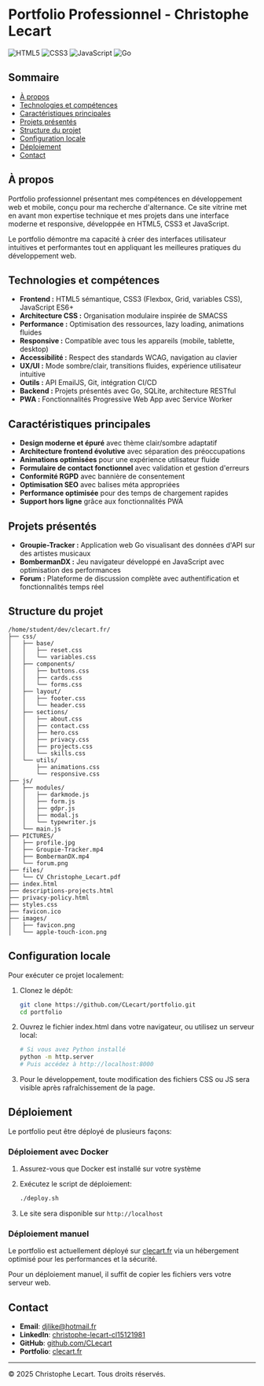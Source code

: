 # Portfolio Professionnel - Christophe Lecart

![HTML5](https://img.shields.io/badge/HTML5-E34F26?style=flat-square&logo=html5&logoColor=white)
![CSS3](https://img.shields.io/badge/CSS3-1572B6?style=flat-square&logo=css3&logoColor=white)
![JavaScript](https://img.shields.io/badge/JavaScript-F7DF1E?style=flat-square&logo=javascript&logoColor=black)
![Go](https://img.shields.io/badge/Go-00ADD8?style=flat-square&logo=go&logoColor=white)

## Sommaire

- [À propos](#à-propos)
- [Technologies et compétences](#technologies-et-compétences)
- [Caractéristiques principales](#caractéristiques-principales)
- [Projets présentés](#projets-présentés)
- [Structure du projet](#structure-du-projet)
- [Configuration locale](#configuration-locale)
- [Déploiement](#déploiement)
- [Contact](#contact)

## À propos

Portfolio professionnel présentant mes compétences en développement web et mobile, conçu pour ma recherche d'alternance. Ce site vitrine met en avant mon expertise technique et mes projets dans une interface moderne et responsive, développée en HTML5, CSS3 et JavaScript.

Le portfolio démontre ma capacité à créer des interfaces utilisateur intuitives et performantes tout en appliquant les meilleures pratiques du développement web.

## Technologies et compétences

- **Frontend :** HTML5 sémantique, CSS3 (Flexbox, Grid, variables CSS), JavaScript ES6+
- **Architecture CSS :** Organisation modulaire inspirée de SMACSS
- **Performance :** Optimisation des ressources, lazy loading, animations fluides
- **Responsive :** Compatible avec tous les appareils (mobile, tablette, desktop)
- **Accessibilité :** Respect des standards WCAG, navigation au clavier
- **UX/UI :** Mode sombre/clair, transitions fluides, expérience utilisateur intuitive
- **Outils :** API EmailJS, Git, intégration CI/CD
- **Backend :** Projets présentés avec Go, SQLite, architecture RESTful
- **PWA :** Fonctionnalités Progressive Web App avec Service Worker

## Caractéristiques principales

- **Design moderne et épuré** avec thème clair/sombre adaptatif
- **Architecture frontend évolutive** avec séparation des préoccupations
- **Animations optimisées** pour une expérience utilisateur fluide
- **Formulaire de contact fonctionnel** avec validation et gestion d'erreurs
- **Conformité RGPD** avec bannière de consentement
- **Optimisation SEO** avec balises méta appropriées
- **Performance optimisée** pour des temps de chargement rapides
- **Support hors ligne** grâce aux fonctionnalités PWA

## Projets présentés

- **Groupie-Tracker :** Application web Go visualisant des données d'API sur des artistes musicaux
- **BombermanDX :** Jeu navigateur développé en JavaScript avec optimisation des performances
- **Forum :** Plateforme de discussion complète avec authentification et fonctionnalités temps réel

## Structure du projet

```
/home/student/dev/clecart.fr/
├── css/
│   ├── base/
│   │   ├── reset.css
│   │   └── variables.css
│   ├── components/
│   │   ├── buttons.css
│   │   ├── cards.css
│   │   └── forms.css
│   ├── layout/
│   │   ├── footer.css
│   │   └── header.css
│   ├── sections/
│   │   ├── about.css
│   │   ├── contact.css
│   │   ├── hero.css
│   │   ├── privacy.css
│   │   ├── projects.css
│   │   └── skills.css
│   └── utils/
│       ├── animations.css
│       └── responsive.css
├── js/
│   ├── modules/
│   │   ├── darkmode.js
│   │   ├── form.js
│   │   ├── gdpr.js
│   │   ├── modal.js
│   │   └── typewriter.js
│   └── main.js
├── PICTURES/
│   ├── profile.jpg
│   ├── Groupie-Tracker.mp4
│   ├── BombermanDX.mp4
│   └── forum.png
├── files/
│   └── CV_Christophe_Lecart.pdf
├── index.html
├── descriptions-projects.html
├── privacy-policy.html
├── styles.css
├── favicon.ico
├── images/
│   ├── favicon.png
│   └── apple-touch-icon.png
```

## Configuration locale

Pour exécuter ce projet localement:

1. Clonez le dépôt:

   ```bash
   git clone https://github.com/CLecart/portfolio.git
   cd portfolio
   ```

2. Ouvrez le fichier index.html dans votre navigateur, ou utilisez un serveur local:

   ```bash
   # Si vous avez Python installé
   python -m http.server
   # Puis accédez à http://localhost:8000
   ```

3. Pour le développement, toute modification des fichiers CSS ou JS sera visible après rafraîchissement de la page.

## Déploiement

Le portfolio peut être déployé de plusieurs façons:

### Déploiement avec Docker

1. Assurez-vous que Docker est installé sur votre système
2. Exécutez le script de déploiement:

   ```bash
   ./deploy.sh
   ```

3. Le site sera disponible sur `http://localhost`

### Déploiement manuel

Le portfolio est actuellement déployé sur [clecart.fr](https://clecart.fr) via un hébergement optimisé pour les performances et la sécurité.

Pour un déploiement manuel, il suffit de copier les fichiers vers votre serveur web.

## Contact

- **Email**: [djlike@hotmail.fr](mailto:djlike@hotmail.fr)
- **LinkedIn**: [christophe-lecart-cl15121981](https://www.linkedin.com/in/christophe-lecart-cl15121981/)
- **GitHub**: [github.com/CLecart](https://github.com/CLecart)
- **Portfolio**: [clecart.fr](https://clecart.fr)

---

© 2025 Christophe Lecart. Tous droits réservés.
